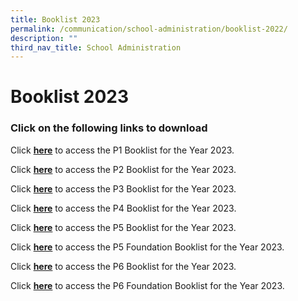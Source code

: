 ```yaml
---
title: Booklist 2023
permalink: /communication/school-administration/booklist-2022/
description: ""
third_nav_title: School Administration
---
```

# **Booklist 2023**

### Click on the following links to download

Click **[here](/files/Evergreen%20Primary%20School%20-%20Booklist%20for%20AY2023%20-%20caa%20031122%20-%20P1.pdf)** to access the P1 Booklist for the Year 2023.  
  
Click **[here](/files/Evergreen%20Primary%20School%20-%20Booklist%20for%20AY2023%20-%20caa%20061122%20-%20P2.pdf)** to access the P2 Booklist for the Year 2023.  
  
Click **[here](/files/Evergreen%20Primary%20School%20-%20Booklist%20for%20AY2022%20-%20caa%20091121%20-%20Final%20-%20P3.pdf)** to access the P3 Booklist for the Year 2023.  
  
Click **[here](/files/Evergreen%20Primary%20School%20-%20Booklist%20for%20AY2022%20-%20caa%20091121%20-%20Final%20-%20P4.pdf)** to access the P4 Booklist for the Year 2023.  
  
Click **[here](/files/Evergreen%20Primary%20School%20-%20Booklist%20for%20AY2022%20-%20caa%20091121%20-%20Final%20-%20P5.pdf)** to access the P5 Booklist for the Year 2023.  
  
Click **[here](/files/Evergreen%20Primary%20School%20-%20Booklist%20for%20AY2022%20-%20caa%20091121%20-%20Final%20-%20P5%20FDN.pdf)** to access the P5 Foundation Booklist for the Year 2023.  
  
Click **[here](/files/Evergreen%20Primary%20School%20-%20Booklist%20for%20AY2022%20-%20caa%20091121%20-%20Final%20-%20P6.pdf)** to access the P6 Booklist for the Year 2023.  
  
Click **[here](/files/Evergreen%20Primary%20School%20-%20Booklist%20for%20AY2022%20-%20caa%20091121%20-%20Final%20-%20P6%20FDN.pdf)** to access the P6 Foundation Booklist for the Year 2023.